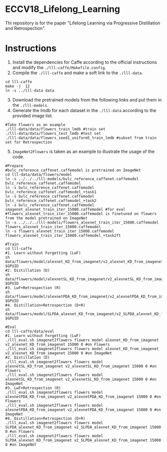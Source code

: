 # ECCV18_Lifelong_Learning
Thi repository is for the paper "Lifelong Learning via Progressive Distillation and Retrospection".
# Instructions
1. Install the dependencies for Caffe according to the official instructions and modify the ``./lll-caffe/Makefile.config``.
2. Compile the ``./lll-caffe`` and make a soft link to the ``./lll-data``.
```
cd lll-caffe
make -j  12
ln -s ../lll-data data
```
3. Download the pretrained models from the following links and put them in the ``./lll-models``.
4. Generate the lmdb for each dataset in the ``./lll-data`` according to the provided image list.
```
#Take Flowers as an example
./lll-data/data/flowers_train_lmdb #train set
./lll-data/data/flowers_test_lmdb #test set
./lll-data/data/flowers_seed1_uniform5_train_lmdb #subset from train set for Retrospection
```

5. ``ImageNet2Flowers`` is taken as an example to illustrate the usage of the code.
```
#Prepare
#bvlc_reference_caffenet.caffemodel is pretrained on ImageNet
cd lll-data/data/flowers/model
ln -s ../../../lll-models/bvlc_reference_caffenet.caffemodel bvlc_reference_caffenet.caffemodel
ln -s bvlc_reference_caffenet.caffemodel bvlc_reference_caffenet.caffemodel_+task1
ln -s bvlc_reference_caffenet.caffemodel bvlc_reference_caffenet.caffemodel_+task2
ln -s bvlc_reference_caffenet.caffemodel imagenet_alexnet_train_iter_15000.caffemodel #for eval
#flowers_alexnet_train_iter_15000.caffemodel is finetuned on flowers from the model pretrained on ImageNet
ln -s ../../../lll-models/flowers_alexnet_train_iter_15000.caffemodel flowers_alexnet_train_iter_15000.caffemodel 
ln -s flowers_alexnet_train_iter_15000.caffemodel flowers_alexnet_train_iter_15000.caffemodel_+task2ft
```
```
#Train
cd lll-caffe
#1. Learn without Forgetting (LwF)
sh data/flowers/model/alexnet_KD_from_imagenet/v2_alexnet_KD_from_imagenet.sh $GPUID
#2. Distillation (D)
sh data/flowers/model/alexnetSL_KD_from_imagenet/v2_alexnetSL_KD_from_imagenet.sh $GPUID
#3. LwF+Retrospection (R)
sh data/flowers/model/alexnetPDA_KD_from_imagenet/v2_alexnetPDA_KD_from_imagenet.sh $GPUID
#4. Distillation+Retrospection (D+R)
sh data/flowers/model/SLPDA_alexnet_KD_from_imagenet/v2_SLPDA_alexnet_KD_from_imagenet.sh $GPUID
```
```
#Eval
cd lll-caffe/data/eval
#1. Learn without Forgetting (LwF)
./lll_eval.sh imagenet2flowers flowers model alexnet_KD_from_imagenet v2_alexnet_KD_from_imagenet 15000 0 #on Flowers
./lll_eval.sh imagenet2flowers flowers model alexnet_KD_from_imagenet v2_alexnet_KD_from_imagenet 15000 0 #on ImageNet
#2. Distillation (D)
./lll_eval.sh imagenet2flowers flowers model alexnetSL_KD_from_imagenet v2_alexnetSL_KD_from_imagenet 15000 0 #on Flowers
./lll_eval.sh imagenet2flowers flowers model alexnetSL_KD_from_imagenet v2_alexnetSL_KD_from_imagenet 15000 0 #on ImageNet
#3. LwF+Retrospection (R)
./lll_eval.sh imagenet2flowers flowers model alexnetPDA_KD_from_imagenet v2_alexnetPDA_KD_from_imagenet 15000 0 #on Flowers
./lll_eval.sh imagenet2flowers flowers model alexnetPDA_KD_from_imagenet v2_alexnetPDA_KD_from_imagenet 15000 0 #on ImageNet
#4. Distillation+Retrospection (D+R)
./lll_eval.sh imagenet2flowers flowers model SLPDA_alexnet_KD_from_imagenet v2_SLPDA_alexnet_KD_from_imagenet 15000 0 #on Flowers
./lll_eval.sh imagenet2flowers flowers model SLPDA_alexnet_KD_from_imagenet v2_SLPDA_alexnet_KD_from_imagenet 15000 0 #on ImageNet
```
